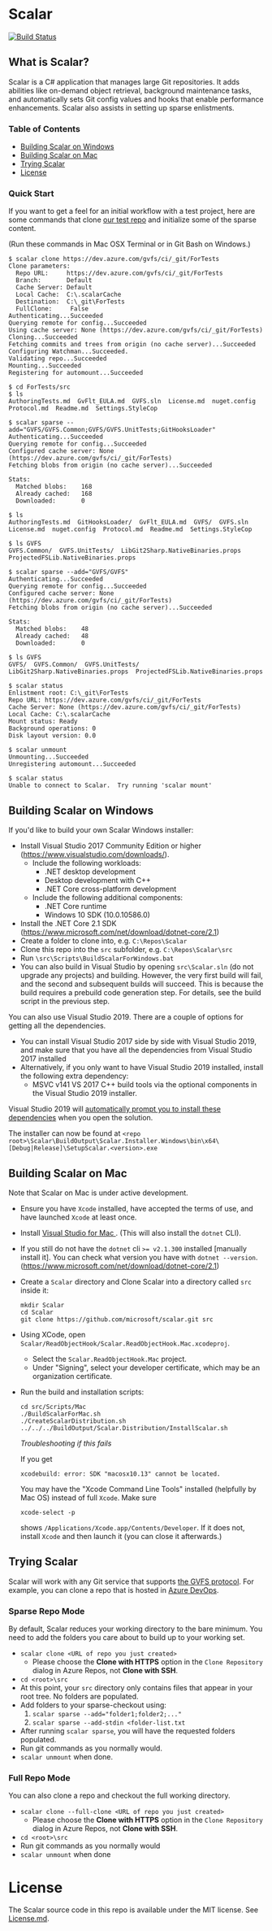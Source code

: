# Scalar

[![Build Status](https://dev.azure.com/gvfs/scalar/_apis/build/status/microsoft.scalar?branchName=master)](https://dev.azure.com/gvfs/scalar/_build/latest?definitionId=32&branchName=master)

## What is Scalar?

Scalar is a C# application that manages large Git repositories. It adds abilities
like on-demand object retrieval, background maintenance tasks, and automatically
sets Git config values and hooks that enable performance enhancements. Scalar
also assists in setting up sparse enlistments.

### Table of Contents

* [Building Scalar on Windows](#building-scalar-on-windows)
* [Building Scalar on Mac](#building-scalar-on-mac)
* [Trying Scalar](#trying-scalar)
* [License](#license)

### Quick Start

If you want to get a feel for an initial workflow with a test project, here
are some commands that clone [our test repo](https://dev.azure.com/gvfs/ci/_git/ForTests)
and initialize some of the sparse content.

(Run these commands in Mac OSX Terminal or in Git Bash on Windows.)

```
$ scalar clone https://dev.azure.com/gvfs/ci/_git/ForTests
Clone parameters:
  Repo URL:     https://dev.azure.com/gvfs/ci/_git/ForTests
  Branch:       Default
  Cache Server: Default
  Local Cache:  C:\.scalarCache
  Destination:  C:\_git\ForTests
  FullClone:     False
Authenticating...Succeeded
Querying remote for config...Succeeded
Using cache server: None (https://dev.azure.com/gvfs/ci/_git/ForTests)
Cloning...Succeeded
Fetching commits and trees from origin (no cache server)...Succeeded
Configuring Watchman...Succeeded.
Validating repo...Succeeded
Mounting...Succeeded
Registering for automount...Succeeded

$ cd ForTests/src
$ ls
AuthoringTests.md  GvFlt_EULA.md  GVFS.sln  License.md  nuget.config  Protocol.md  Readme.md  Settings.StyleCop

$ scalar sparse --add="GVFS/GVFS.Common;GVFS/GVFS.UnitTests;GitHooksLoader"
Authenticating...Succeeded
Querying remote for config...Succeeded
Configured cache server: None (https://dev.azure.com/gvfs/ci/_git/ForTests)
Fetching blobs from origin (no cache server)...Succeeded

Stats:
  Matched blobs:    168
  Already cached:   168
  Downloaded:       0

$ ls
AuthoringTests.md  GitHooksLoader/  GvFlt_EULA.md  GVFS/  GVFS.sln  License.md  nuget.config  Protocol.md  Readme.md  Settings.StyleCop

$ ls GVFS
GVFS.Common/  GVFS.UnitTests/  LibGit2Sharp.NativeBinaries.props  ProjectedFSLib.NativeBinaries.props

$ scalar sparse --add="GVFS/GVFS"
Authenticating...Succeeded
Querying remote for config...Succeeded
Configured cache server: None (https://dev.azure.com/gvfs/ci/_git/ForTests)
Fetching blobs from origin (no cache server)...Succeeded

Stats:
  Matched blobs:    48
  Already cached:   48
  Downloaded:       0

$ ls GVFS
GVFS/  GVFS.Common/  GVFS.UnitTests/  LibGit2Sharp.NativeBinaries.props  ProjectedFSLib.NativeBinaries.props

$ scalar status
Enlistment root: C:\_git\ForTests
Repo URL: https://dev.azure.com/gvfs/ci/_git/ForTests
Cache Server: None (https://dev.azure.com/gvfs/ci/_git/ForTests)
Local Cache: C:\.scalarCache
Mount status: Ready
Background operations: 0
Disk layout version: 0.0

$ scalar unmount
Unmounting...Succeeded
Unregistering automount...Succeeded

$ scalar status
Unable to connect to Scalar.  Try running 'scalar mount'
```

## Building Scalar on Windows

If you'd like to build your own Scalar Windows installer:
* Install Visual Studio 2017 Community Edition or higher (https://www.visualstudio.com/downloads/).
  * Include the following workloads:
    * .NET desktop development
    * Desktop development with C++
    * .NET Core cross-platform development
  * Include the following additional components:
    * .NET Core runtime
    * Windows 10 SDK (10.0.10586.0)
* Install the .NET Core 2.1 SDK (https://www.microsoft.com/net/download/dotnet-core/2.1)
* Create a folder to clone into, e.g. `C:\Repos\Scalar`
* Clone this repo into the `src` subfolder, e.g. `C:\Repos\Scalar\src`
* Run `\src\Scripts\BuildScalarForWindows.bat`
* You can also build in Visual Studio by opening `src\Scalar.sln` (do not upgrade any projects) and building. However, the very first
build will fail, and the second and subsequent builds will succeed. This is because the build requires a prebuild code generation step.
For details, see the build script in the previous step.

You can also use Visual Studio 2019. There are a couple of options for getting all the dependencies.
* You can install Visual Studio 2017 side by side with Visual Studio 2019, and make sure that you have all the dependencies from Visual Studio 2017 installed
* Alternatively, if you only want to have Visual Studio 2019 installed, install the following extra dependency:
  * MSVC v141 VS 2017 C++ build tools via the optional components in the Visual Studio 2019 installer. 

Visual Studio 2019 will [automatically prompt you to install these dependencies](https://devblogs.microsoft.com/setup/configure-visual-studio-across-your-organization-with-vsconfig/)
when you open the solution.

The installer can now be found at `<repo root>\Scalar\BuildOutput\Scalar.Installer.Windows\bin\x64\[Debug|Release]\SetupScalar.<version>.exe`

## Building Scalar on Mac

Note that Scalar on Mac is under active development.

* Ensure you have `Xcode` installed, have accepted the terms of use, and have launched `Xcode` at least once.

* Install [Visual Studio for Mac ](https://visualstudio.microsoft.com/vs/mac). (This will also install the `dotnet` CLI).

* If you still do not have the `dotnet` cli `>= v2.1.300` installed [manually install it]. You can check what version you have with `dotnet --version`.(https://www.microsoft.com/net/download/dotnet-core/2.1)

* Create a `Scalar` directory and Clone Scalar into a directory called `src` inside it:

  ```
  mkdir Scalar
  cd Scalar
  git clone https://github.com/microsoft/scalar.git src
  ```

* Using XCode, open `Scalar/ReadObjectHook/Scalar.ReadObjectHook.Mac.xcodeproj`.

  * Select the `Scalar.ReadObjectHook.Mac` project.
  * Under "Signing", select your developer certificate, which may be an organization
    certificate.

* Run the build and installation scripts:

  ```
  cd src/Scripts/Mac
  ./BuildScalarForMac.sh
  ./CreateScalarDistribution.sh
  ../../../BuildOutput/Scalar.Distribution/InstallScalar.sh
  ```

  _Troubleshooting if this fails_

  If you get
  ```
  xcodebuild: error: SDK "macosx10.13" cannot be located.
  ```
  You may have the "Xcode Command Line Tools" installed (helpfully by Mac OS) instead of full `Xcode`.
  Make sure
  ```
  xcode-select -p
  ```

  shows `/Applications/Xcode.app/Contents/Developer`. If it does not, install `Xcode` and then launch it (you can close it afterwards.)

## Trying Scalar

Scalar will work with any Git service that supports
[the GVFS protocol](https://github.com/microsoft/vfsforgit/blob/master/Protocol.md).
For example, you can clone a repo that is hosted in
[Azure DevOps](https://azure.microsoft.com/services/devops/).

### Sparse Repo Mode

By default, Scalar reduces your working directory to the bare minimum. You
need to add the folders you care about to build up to your working set.

* `scalar clone <URL of repo you just created>`
  * Please choose the **Clone with HTTPS** option in the `Clone Repository` dialog in Azure Repos, not **Clone with SSH**.
* `cd <root>\src`
* At this point, your `src` directory only contains files that appear in your root
  tree. No folders are populated.
* Add folders to your sparse-checkout using:
	1. `scalar sparse --add="folder1;folder2;..."`
	2. `scalar sparse --add-stdin <folder-list.txt`
* After running `scalar sparse`, you will have the requested folders populated.
* Run git commands as you normally would.
* `scalar unmount` when done.

### Full Repo Mode

You can also clone a repo and checkout the full working directory.

* `scalar clone --full-clone <URL of repo you just created>`
  * Please choose the **Clone with HTTPS** option in the `Clone Repository` dialog in Azure Repos, not **Clone with SSH**.
* `cd <root>\src`
* Run git commands as you normally would
* `scalar unmount` when done

# License

The Scalar source code in this repo is available under the MIT license. See [License.md](License.md).
